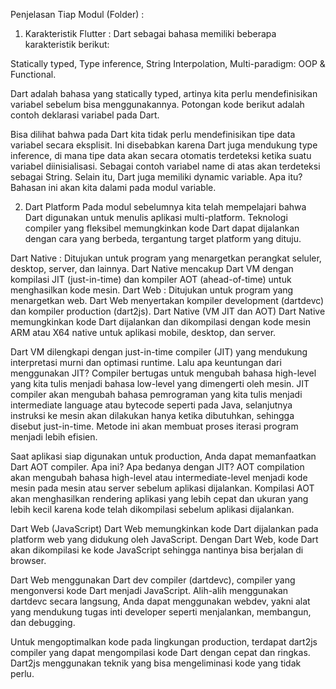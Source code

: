 Penjelasan Tiap Modul (Folder) :

1. Karakteristik Flutter :
Dart sebagai bahasa memiliki beberapa karakteristik berikut:

Statically typed,
Type inference,
String Interpolation,
Multi-paradigm: OOP & Functional.

Dart adalah bahasa yang statically typed, artinya kita perlu mendefinisikan variabel sebelum bisa menggunakannya. Potongan kode berikut adalah contoh deklarasi variabel pada Dart.

Bisa dilihat bahwa pada Dart kita tidak perlu mendefinisikan tipe data variabel secara eksplisit. Ini disebabkan karena Dart juga mendukung type inference, di mana tipe data akan secara otomatis terdeteksi ketika suatu variabel diinisialisasi. Sebagai contoh variabel name di atas akan terdeteksi sebagai String. Selain itu, Dart juga memiliki dynamic variable. Apa itu? Bahasan ini akan kita dalami pada modul variable.


2. Dart Platform 
Pada modul sebelumnya kita telah mempelajari bahwa Dart digunakan untuk menulis aplikasi multi-platform. Teknologi compiler yang fleksibel memungkinkan kode Dart dapat dijalankan dengan cara yang berbeda, tergantung target platform yang dituju.

Dart Native : Ditujukan untuk program yang menargetkan perangkat seluler, desktop, server, dan lainnya. Dart Native mencakup Dart VM dengan kompilasi JIT (just-in-time) dan kompiler AOT (ahead-of-time) untuk menghasilkan kode mesin.
Dart Web : Ditujukan untuk program yang menargetkan web. Dart Web menyertakan kompiler development (dartdevc) dan kompiler production (dart2js).
Dart Native (VM JIT dan AOT)
Dart Native memungkinkan kode Dart dijalankan dan dikompilasi dengan kode mesin ARM atau X64 native untuk aplikasi mobile, desktop, dan server.

Dart VM dilengkapi dengan just-in-time compiler (JIT) yang mendukung interpretasi murni dan optimasi runtime. Lalu apa keuntungan dari menggunakan JIT? Compiler bertugas untuk mengubah bahasa high-level yang kita tulis menjadi bahasa low-level yang dimengerti oleh mesin. JIT compiler akan mengubah bahasa pemrograman yang kita tulis menjadi intermediate language atau bytecode seperti pada Java, selanjutnya instruksi ke mesin akan dilakukan hanya ketika dibutuhkan, sehingga disebut just-in-time. Metode ini akan membuat proses iterasi program menjadi lebih efisien.

Saat aplikasi siap digunakan untuk production, Anda dapat memanfaatkan Dart AOT compiler. Apa ini? Apa bedanya dengan JIT? AOT compilation akan mengubah bahasa high-level atau intermediate-level menjadi kode mesin pada mesin atau server sebelum aplikasi dijalankan. Kompilasi AOT akan menghasilkan rendering aplikasi yang lebih cepat dan ukuran yang lebih kecil karena kode telah dikompilasi sebelum aplikasi dijalankan.

Dart Web (JavaScript)
Dart Web memungkinkan kode Dart dijalankan pada platform web yang didukung oleh JavaScript. Dengan Dart Web, kode Dart akan dikompilasi ke kode JavaScript sehingga nantinya bisa berjalan di browser.

Dart Web menggunakan Dart dev compiler (dartdevc), compiler yang mengonversi kode Dart menjadi JavaScript. Alih-alih menggunakan dartdevc secara langsung, Anda dapat menggunakan webdev, yakni alat yang mendukung tugas inti developer seperti menjalankan, membangun, dan debugging.

Untuk mengoptimalkan kode pada lingkungan production, terdapat dart2js compiler yang dapat mengompilasi kode Dart dengan cepat dan ringkas. Dart2js menggunakan teknik yang bisa mengeliminasi kode yang tidak perlu.